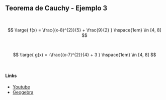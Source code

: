 ## Teorema de Cauchy - Ejemplo 3

<br>

$$
    \large{
        f(x) = \frac{(x-8)^{2}}{5} + \frac{9}{2}
    }
    \hspace{1em}
    \in [4, 8]
$$

<br>

$$
    \large{
        g(x) = -\frac{(x-7)^{2}}{4} + 3
    }
    \hspace{1em}
    \in [4, 8]
$$

<br>

#### Links

- [Youtube]()
- [Geogebra](https://www.geogebra.org/calculator/wxzwaeuz)